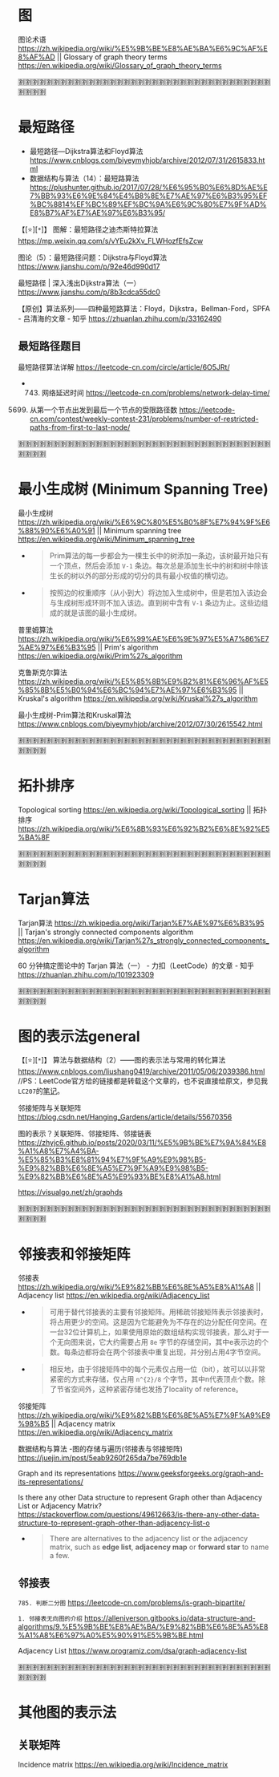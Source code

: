 
# 图

图论术语 https://zh.wikipedia.org/wiki/%E5%9B%BE%E8%AE%BA%E6%9C%AF%E8%AF%AD || Glossary of graph theory terms https://en.wikipedia.org/wiki/Glossary_of_graph_theory_terms

:u5272::u5272::u5272::u5272::u5272::u5272::u5272::u5272::u5272::u5272::u5272::u5272::u5272::u5272::u5272::u5272::u5272::u5272::u5272::u5272::u5272::u5272::u5272::u5272::u5272::u5272::u5272::u5272::u5272::u5272::u5272::u5272::u5272::u5272::u5272::u5272::u5272::u5272::u5272::u5272:

# 最短路径

- 最短路径—Dijkstra算法和Floyd算法 https://www.cnblogs.com/biyeymyhjob/archive/2012/07/31/2615833.html
- 数据结构与算法（14）：最短路算法 https://plushunter.github.io/2017/07/28/%E6%95%B0%E6%8D%AE%E7%BB%93%E6%9E%84%E4%B8%8E%E7%AE%97%E6%B3%95%EF%BC%8814%EF%BC%89%EF%BC%9A%E6%9C%80%E7%9F%AD%E8%B7%AF%E7%AE%97%E6%B3%95/

【[:star:][`*`]】 图解：最短路径之迪杰斯特拉算法 https://mp.weixin.qq.com/s/vYEu2kXv_FLWHozfEfsZcw

图论（5）：最短路径问题：Dijkstra与Floyd算法 https://www.jianshu.com/p/92e46d990d17

最短路径 | 深入浅出Dijkstra算法（一） https://www.jianshu.com/p/8b3cdca55dc0

【原创】算法系列——四种最短路算法：Floyd，Dijkstra，Bellman-Ford，SPFA - 吕清海的文章 - 知乎 https://zhuanlan.zhihu.com/p/33162490

## 最短路径题目

最短路径算法详解 https://leetcode-cn.com/circle/article/6O5JRt/
- 743. 网络延迟时间 https://leetcode-cn.com/problems/network-delay-time/

5699. 从第一个节点出发到最后一个节点的受限路径数 https://leetcode-cn.com/contest/weekly-contest-231/problems/number-of-restricted-paths-from-first-to-last-node/

:u5272::u5272::u5272::u5272::u5272::u5272::u5272::u5272::u5272::u5272::u5272::u5272::u5272::u5272::u5272::u5272::u5272::u5272::u5272::u5272::u5272::u5272::u5272::u5272::u5272::u5272::u5272::u5272::u5272::u5272::u5272::u5272::u5272::u5272::u5272::u5272::u5272::u5272::u5272::u5272:

# 最小生成树 (Minimum Spanning Tree)

最小生成树 https://zh.wikipedia.org/wiki/%E6%9C%80%E5%B0%8F%E7%94%9F%E6%88%90%E6%A0%91 || Minimum spanning tree https://en.wikipedia.org/wiki/Minimum_spanning_tree
- > Prim算法的每一步都会为一棵生长中的树添加一条边，该树最开始只有一个顶点，然后会添加 `V-1` 条边。每次总是添加生长中的树和树中除该生长的树以外的部分形成的切分的具有最小权值的横切边。
- > 按照边的权重顺序（从小到大）将边加入生成树中，但是若加入该边会与生成树形成环则不加入该边。直到树中含有 `V-1` 条边为止。这些边组成的就是该图的最小生成树。

普里姆算法 https://zh.wikipedia.org/wiki/%E6%99%AE%E6%9E%97%E5%A7%86%E7%AE%97%E6%B3%95 || Prim's algorithm https://en.wikipedia.org/wiki/Prim%27s_algorithm

克鲁斯克尔算法 https://zh.wikipedia.org/wiki/%E5%85%8B%E9%B2%81%E6%96%AF%E5%85%8B%E5%B0%94%E6%BC%94%E7%AE%97%E6%B3%95 || Kruskal's algorithm https://en.wikipedia.org/wiki/Kruskal%27s_algorithm

最小生成树-Prim算法和Kruskal算法 https://www.cnblogs.com/biyeymyhjob/archive/2012/07/30/2615542.html

:u5272::u5272::u5272::u5272::u5272::u5272::u5272::u5272::u5272::u5272::u5272::u5272::u5272::u5272::u5272::u5272::u5272::u5272::u5272::u5272::u5272::u5272::u5272::u5272::u5272::u5272::u5272::u5272::u5272::u5272::u5272::u5272::u5272::u5272::u5272::u5272::u5272::u5272::u5272::u5272:

# 拓扑排序

Topological sorting https://en.wikipedia.org/wiki/Topological_sorting || 拓扑排序 https://zh.wikipedia.org/wiki/%E6%8B%93%E6%92%B2%E6%8E%92%E5%BA%8F

:u5272::u5272::u5272::u5272::u5272::u5272::u5272::u5272::u5272::u5272::u5272::u5272::u5272::u5272::u5272::u5272::u5272::u5272::u5272::u5272::u5272::u5272::u5272::u5272::u5272::u5272::u5272::u5272::u5272::u5272::u5272::u5272::u5272::u5272::u5272::u5272::u5272::u5272::u5272::u5272:

# Tarjan算法

Tarjan算法 https://zh.wikipedia.org/wiki/Tarjan%E7%AE%97%E6%B3%95 || Tarjan's strongly connected components algorithm https://en.wikipedia.org/wiki/Tarjan%27s_strongly_connected_components_algorithm

60 分钟搞定图论中的 Tarjan 算法（一） - 力扣（LeetCode）的文章 - 知乎 https://zhuanlan.zhihu.com/p/101923309

:u5272::u5272::u5272::u5272::u5272::u5272::u5272::u5272::u5272::u5272::u5272::u5272::u5272::u5272::u5272::u5272::u5272::u5272::u5272::u5272::u5272::u5272::u5272::u5272::u5272::u5272::u5272::u5272::u5272::u5272::u5272::u5272::u5272::u5272::u5272::u5272::u5272::u5272::u5272::u5272:

# 图的表示法general

【[:star:][`*`]】 算法与数据结构（2）——图的表示法与常用的转化算法 https://www.cnblogs.com/liushang0419/archive/2011/05/06/2039386.html  //PS：LeetCode官方给的链接都是转载这个文章的，也不说直接给原文，参见我`LC207`的[笔记](https://github.com/BIAOXYZ/variousCodes/blob/master/_CodeTopics/LeetCode/000207/README.md#L13)。

邻接矩阵与关联矩阵 https://blog.csdn.net/Hanging_Gardens/article/details/55670356

图的表示？关联矩阵、邻接矩阵、邻接链表 https://zhyjc6.github.io/posts/2020/03/11/%E5%9B%BE%E7%9A%84%E8%A1%A8%E7%A4%BA-%E5%85%B3%E8%81%94%E7%9F%A9%E9%98%B5-%E9%82%BB%E6%8E%A5%E7%9F%A9%E9%98%B5-%E9%82%BB%E6%8E%A5%E9%93%BE%E8%A1%A8.html

https://visualgo.net/zh/graphds

:u5272::u5272::u5272::u5272::u5272::u5272::u5272::u5272::u5272::u5272::u5272::u5272::u5272::u5272::u5272::u5272::u5272::u5272::u5272::u5272::u5272::u5272::u5272::u5272::u5272::u5272::u5272::u5272::u5272::u5272::u5272::u5272::u5272::u5272::u5272::u5272::u5272::u5272::u5272::u5272:

# 邻接表和邻接矩阵

邻接表 https://zh.wikipedia.org/wiki/%E9%82%BB%E6%8E%A5%E8%A1%A8 || Adjacency list https://en.wikipedia.org/wiki/Adjacency_list
- > 可用于替代邻接表的主要有邻接矩阵。用稀疏邻接矩阵表示邻接表时，将占用更少的空间。这是因为它能避免为不存在的边分配任何空间。在一台32位计算机上，如果使用原始的数组结构实现邻接表，那么对于一个无向图来说，它大约需要占用 `8e` 字节的存储空间，其中e表示边的个数。每条边都将会在两个邻接表中重复出现，并分别占用4字节空间。
- > 相反地，由于邻接矩阵中的每个元素仅占用一位（bit），故可以以非常紧密的方式来存储，仅占用 `n^{2}/8` 个字节，其中n代表顶点个数。除了节省空间外，这种紧密存储也发扬了locality of reference。

邻接矩阵 https://zh.wikipedia.org/wiki/%E9%82%BB%E6%8E%A5%E7%9F%A9%E9%98%B5 || Adjacency matrix https://en.wikipedia.org/wiki/Adjacency_matrix

数据结构与算法 -图的存储与遍历(邻接表与邻接矩阵) https://juejin.im/post/5eab9260f265da7be769db1e

Graph and its representations https://www.geeksforgeeks.org/graph-and-its-representations/

Is there any other Data structure to represent Graph other than Adjacency List or Adjacency Matrix? https://stackoverflow.com/questions/49612663/is-there-any-other-data-structure-to-represent-graph-other-than-adjacency-list-o
- > There are alternatives to the adjacency list or the adjacency matrix, such as **edge list**, **adjacency map** or **forward star** to name a few.

## 邻接表

`785. 判断二分图` https://leetcode-cn.com/problems/is-graph-bipartite/

`1. 邻接表无向图的介绍` https://alleniverson.gitbooks.io/data-structure-and-algorithms/9.%E5%9B%BE%E8%AE%BA/%E9%82%BB%E6%8E%A5%E8%A1%A8%E6%97%A0%E5%90%91%E5%9B%BE.html

Adjacency List https://www.programiz.com/dsa/graph-adjacency-list

:u5272::u5272::u5272::u5272::u5272::u5272::u5272::u5272::u5272::u5272::u5272::u5272::u5272::u5272::u5272::u5272::u5272::u5272::u5272::u5272::u5272::u5272::u5272::u5272::u5272::u5272::u5272::u5272::u5272::u5272::u5272::u5272::u5272::u5272::u5272::u5272::u5272::u5272::u5272::u5272:

# 其他图的表示法

## 关联矩阵

Incidence matrix https://en.wikipedia.org/wiki/Incidence_matrix
